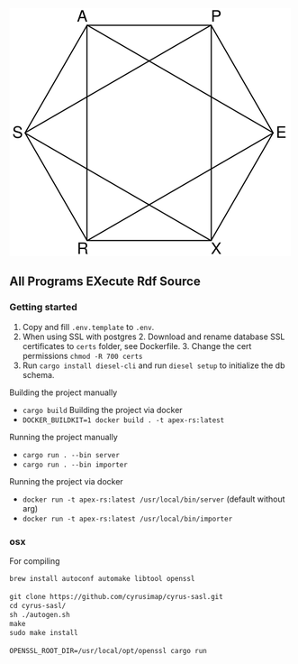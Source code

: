 ![Apex RS Logo](./logo_title.svg)

## All Programs EXecute Rdf Source

### Getting started
1. Copy and fill `.env.template` to `.env`.
3. When using SSL with postgres
    2. Download and rename database SSL certificates to `certs` folder, see Dockerfile.
    3. Change the cert permissions `chmod -R 700 certs`
2. Run `cargo install diesel-cli` and run `diesel setup` to initialize the db schema.


Building the project manually
- `cargo build`
Building the project via docker
- `DOCKER_BUILDKIT=1 docker build . -t apex-rs:latest`

Running the project manually
- `cargo run . --bin server`
- `cargo run . --bin importer`

Running the project via docker
- `docker run -t apex-rs:latest /usr/local/bin/server` (default without arg)
- `docker run -t apex-rs:latest /usr/local/bin/importer`

### osx
For compiling
```
brew install autoconf automake libtool openssl

git clone https://github.com/cyrusimap/cyrus-sasl.git
cd cyrus-sasl/
sh ./autogen.sh
make
sudo make install

OPENSSL_ROOT_DIR=/usr/local/opt/openssl cargo run
```
